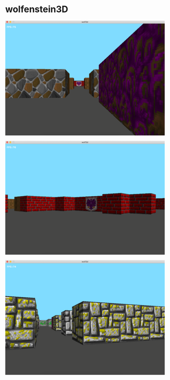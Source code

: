 # wolfenstein3D

![alt text](https://raw.githubusercontent.com/bjones3/wolfenstein3D/master/imgs/wolf3d1.png)

![alt text](https://raw.githubusercontent.com/bjones3/wolfenstein3D/master/imgs/wolf3d2.png)

![alt text](https://raw.githubusercontent.com/bjones3/wolfenstein3D/master/imgs/wolf3d3.png)
